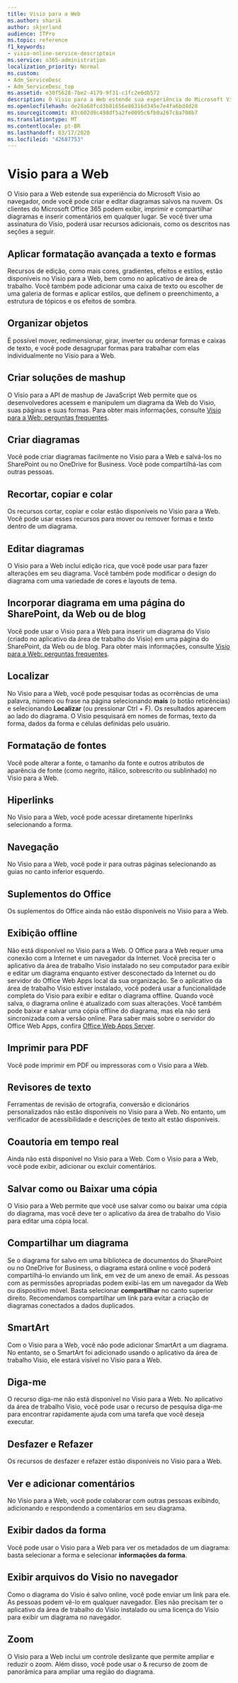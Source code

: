 ```yaml
---
title: Visio para a Web
ms.author: sharik
author: skjerland
audience: ITPro
ms.topic: reference
f1_keywords:
- visio-online-service-descriptoin
ms.service: o365-administration
localization_priority: Normal
ms.custom:
- Adm_ServiceDesc
- Adm_ServiceDesc_top
ms.assetid: e30f5628-7be2-4179-9f31-c1fc2e6db572
description: O Visio para a Web estende sua experiência do Microsoft Visio ao navegador, onde você pode criar e editar diagramas salvos na nuvem. Os clientes do Microsoft Office 365 podem exibir, imprimir e compartilhar diagramas e inserir comentários em qualquer lugar.
ms.openlocfilehash: de28a68fcd3b81656e86316d345e7e4fa6bd4d20
ms.sourcegitcommit: 83c602d9c498df5a2fe0095c6fb0a267c8a708b7
ms.translationtype: MT
ms.contentlocale: pt-BR
ms.lasthandoff: 03/17/2020
ms.locfileid: "42687753"
---
```

# <a name="visio-for-the-web"></a>Visio para a Web

O Visio para a Web estende sua experiência do Microsoft Visio ao navegador, onde você pode criar e editar diagramas salvos na nuvem. Os clientes do Microsoft Office 365 podem exibir, imprimir e compartilhar diagramas e inserir comentários em qualquer lugar. Se você tiver uma assinatura do Visio, poderá usar recursos adicionais, como os descritos nas seções a seguir.
  
## <a name="apply-rich-formatting-to-text-and-shapes"></a>Aplicar formatação avançada a texto e formas

Recursos de edição, como mais cores, gradientes, efeitos e estilos, estão disponíveis no Visio para a Web, bem como no aplicativo de área de trabalho. Você também pode adicionar uma caixa de texto ou escolher de uma galeria de formas e aplicar estilos, que definem o preenchimento, a estrutura de tópicos e os efeitos de sombra.
  
## <a name="arrange-objects"></a>Organizar objetos

É possível mover, redimensionar, girar, inverter ou ordenar formas e caixas de texto, e você pode desagrupar formas para trabalhar com elas individualmente no Visio para a Web.
  
## <a name="build-mashup-solutions"></a>Criar soluções de mashup

O Visio para a API de mashup de JavaScript Web permite que os desenvolvedores acessem e manipulem um diagrama da Web do Visio, suas páginas e suas formas. Para obter mais informações, consulte [Visio para a Web: perguntas frequentes](https://support.office.com/article/e6647040-2fca-42ec-9fa5-d16a4e39e0ee).
  
## <a name="create-diagrams"></a>Criar diagramas

Você pode criar diagramas facilmente no Visio para a Web e salvá-los no SharePoint ou no OneDrive for Business. Você pode compartilhá-las com outras pessoas.
  
## <a name="cut-copy-and-paste"></a>Recortar, copiar e colar

Os recursos cortar, copiar e colar estão disponíveis no Visio para a Web. Você pode usar esses recursos para mover ou remover formas e texto dentro de um diagrama.
  
## <a name="edit-diagrams"></a>Editar diagramas

O Visio para a Web inclui edição rica, que você pode usar para fazer alterações em seu diagrama. Você também pode modificar o design do diagrama com uma variedade de cores e layouts de tema.
  
## <a name="embed-diagram-in-a-sharepoint-web-or-blog-page"></a>Incorporar diagrama em uma página do SharePoint, da Web ou de blog

Você pode usar o Visio para a Web para inserir um diagrama do Visio (criado no aplicativo da área de trabalho do Visio) em uma página do SharePoint, da Web ou de blog. Para obter mais informações, consulte [Visio para a Web: perguntas frequentes](https://support.office.com/article/e6647040-2fca-42ec-9fa5-d16a4e39e0ee).
  
## <a name="find"></a>Localizar

No Visio para a Web, você pode pesquisar todas as ocorrências de uma palavra, número ou frase na página selecionando **mais** (o botão reticências) e selecionando **Localizar** (ou pressionar Ctrl + F). Os resultados aparecem ao lado do diagrama. O Visio pesquisará em nomes de formas, texto da forma, dados da forma e células definidas pelo usuário.
  
## <a name="font-formatting"></a>Formatação de fontes

Você pode alterar a fonte, o tamanho da fonte e outros atributos de aparência de fonte (como negrito, itálico, sobrescrito ou sublinhado) no Visio para a Web.
  
## <a name="hyperlinks"></a>Hiperlinks

No Visio para a Web, você pode acessar diretamente hiperlinks selecionando a forma.
  
## <a name="navigation"></a>Navegação

No Visio para a Web, você pode ir para outras páginas selecionando as guias no canto inferior esquerdo.
  
## <a name="office-add-ins"></a>Suplementos do Office

Os suplementos do Office ainda não estão disponíveis no Visio para a Web.
  
## <a name="offline-viewing"></a>Exibição offline

Não está disponível no Visio para a Web. O Office para a Web requer uma conexão com a Internet e um navegador da Internet. Você precisa ter o aplicativo da área de trabalho Visio instalado no seu computador para exibir e editar um diagrama enquanto estiver desconectado da Internet ou do servidor do Office Web Apps local da sua organização. Se o aplicativo da área de trabalho Visio estiver instalado, você poderá usar a funcionalidade completa do Visio para exibir e editar o diagrama offline. Quando você salva, o diagrama online é atualizado com suas alterações. Você também pode baixar e salvar uma cópia offline do diagrama, mas ela não será sincronizada com a versão online. Para saber mais sobre o servidor do Office Web Apps, confira [Office Web Apps Server](https://docs.microsoft.com/webappsserver/how-office-web-apps-work-on-premises-with-sharepoint-2013).
  
## <a name="print-to-pdf"></a>Imprimir para PDF

Você pode imprimir em PDF ou impressoras com o Visio para a Web.
  
## <a name="proofing-tools"></a>Revisores de texto

Ferramentas de revisão de ortografia, conversão e dicionários personalizados não estão disponíveis no Visio para a Web. No entanto, um verificador de acessibilidade e descrições de texto alt estão disponíveis.
  
## <a name="real-time-co-authoring"></a>Coautoria em tempo real

Ainda não está disponível no Visio para a Web. Com o Visio para a Web, você pode exibir, adicionar ou excluir comentários.
  
## <a name="save-as-or-download-a-copy"></a>Salvar como ou Baixar uma cópia

O Visio para a Web permite que você use salvar como ou baixar uma cópia do diagrama, mas você deve ter o aplicativo da área de trabalho do Visio para editar uma cópia local.
  
## <a name="share-a-diagram"></a>Compartilhar um diagrama

Se o diagrama for salvo em uma biblioteca de documentos do SharePoint ou no OneDrive for Business, o diagrama estará online e você poderá compartilhá-lo enviando um link, em vez de um anexo de email. As pessoas com as permissões apropriadas podem exibi-las em um navegador da Web ou dispositivo móvel. Basta selecionar **compartilhar** no canto superior direito. Recomendamos compartilhar um link para evitar a criação de diagramas conectados a dados duplicados.
  
## <a name="smartart"></a>SmartArt

Com o Visio para a Web, você não pode adicionar SmartArt a um diagrama. No entanto, se o SmartArt foi adicionado usando o aplicativo da área de trabalho Visio, ele estará visível no Visio para a Web.
  
## <a name="tell-me"></a>Diga-me

O recurso diga-me não está disponível no Visio para a Web. No aplicativo da área de trabalho Visio, você pode usar o recurso de pesquisa diga-me para encontrar rapidamente ajuda com uma tarefa que você deseja executar.
  
## <a name="undo-and-redo"></a>Desfazer e Refazer

Os recursos de desfazer e refazer estão disponíveis no Visio para a Web.
  
## <a name="view-and-add-comments"></a>Ver e adicionar comentários

 No Visio para a Web, você pode colaborar com outras pessoas exibindo, adicionando e respondendo a comentários em seu diagrama. 
  
## <a name="view-shape-data"></a>Exibir dados da forma

Você pode usar o Visio para a Web para ver os metadados de um diagrama: basta selecionar a forma e selecionar **informações da forma**.
  
## <a name="view-visio-files-in-the-browser"></a>Exibir arquivos do Visio no navegador

Como o diagrama do Visio é salvo online, você pode enviar um link para ele. As pessoas podem vê-lo em qualquer navegador. Eles não precisam ter o aplicativo da área de trabalho do Visio instalado ou uma licença do Visio para exibir um diagrama no navegador.
  
## <a name="zoom"></a>Zoom

O Visio para a Web inclui um controle deslizante que permite ampliar e reduzir o zoom. Além disso, você pode usar o &amp; recurso de zoom de panorâmica para ampliar uma região do diagrama.
  